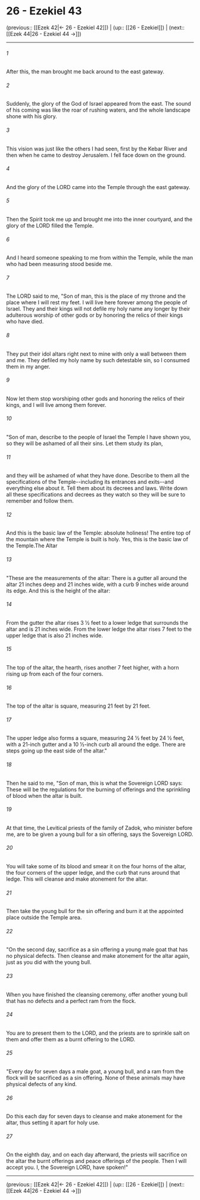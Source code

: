 # 26 - Ezekiel 43

(previous:: [[Ezek 42|← 26 - Ezekiel 42]]) | (up:: [[26 - Ezekiel]]) | (next:: [[Ezek 44|26 - Ezekiel 44 →]])

***


###### 1 
After this, the man brought me back around to the east gateway. 

###### 2 
Suddenly, the glory of the God of Israel appeared from the east. The sound of his coming was like the roar of rushing waters, and the whole landscape shone with his glory. 

###### 3 
This vision was just like the others I had seen, first by the Kebar River and then when he came to destroy Jerusalem. I fell face down on the ground. 

###### 4 
And the glory of the LORD came into the Temple through the east gateway. 

###### 5 
Then the Spirit took me up and brought me into the inner courtyard, and the glory of the LORD filled the Temple. 

###### 6 
And I heard someone speaking to me from within the Temple, while the man who had been measuring stood beside me. 

###### 7 
The LORD said to me, "Son of man, this is the place of my throne and the place where I will rest my feet. I will live here forever among the people of Israel. They and their kings will not defile my holy name any longer by their adulterous worship of other gods or by honoring the relics of their kings who have died. 

###### 8 
They put their idol altars right next to mine with only a wall between them and me. They defiled my holy name by such detestable sin, so I consumed them in my anger. 

###### 9 
Now let them stop worshiping other gods and honoring the relics of their kings, and I will live among them forever. 

###### 10 
"Son of man, describe to the people of Israel the Temple I have shown you, so they will be ashamed of all their sins. Let them study its plan, 

###### 11 
and they will be ashamed of what they have done. Describe to them all the specifications of the Temple--including its entrances and exits--and everything else about it. Tell them about its decrees and laws. Write down all these specifications and decrees as they watch so they will be sure to remember and follow them. 

###### 12 
And this is the basic law of the Temple: absolute holiness! The entire top of the mountain where the Temple is built is holy. Yes, this is the basic law of the Temple.The Altar 

###### 13 
"These are the measurements of the altar: There is a gutter all around the altar 21 inches deep and 21 inches wide, with a curb 9 inches wide around its edge. And this is the height of the altar: 

###### 14 
From the gutter the altar rises 3 1⁄2 feet to a lower ledge that surrounds the altar and is 21 inches wide. From the lower ledge the altar rises 7 feet to the upper ledge that is also 21 inches wide. 

###### 15 
The top of the altar, the hearth, rises another 7 feet higher, with a horn rising up from each of the four corners. 

###### 16 
The top of the altar is square, measuring 21 feet by 21 feet. 

###### 17 
The upper ledge also forms a square, measuring 24 1⁄2 feet by 24 1⁄2 feet, with a 21-inch gutter and a 10 1⁄2-inch curb all around the edge. There are steps going up the east side of the altar." 

###### 18 
Then he said to me, "Son of man, this is what the Sovereign LORD says: These will be the regulations for the burning of offerings and the sprinkling of blood when the altar is built. 

###### 19 
At that time, the Levitical priests of the family of Zadok, who minister before me, are to be given a young bull for a sin offering, says the Sovereign LORD. 

###### 20 
You will take some of its blood and smear it on the four horns of the altar, the four corners of the upper ledge, and the curb that runs around that ledge. This will cleanse and make atonement for the altar. 

###### 21 
Then take the young bull for the sin offering and burn it at the appointed place outside the Temple area. 

###### 22 
"On the second day, sacrifice as a sin offering a young male goat that has no physical defects. Then cleanse and make atonement for the altar again, just as you did with the young bull. 

###### 23 
When you have finished the cleansing ceremony, offer another young bull that has no defects and a perfect ram from the flock. 

###### 24 
You are to present them to the LORD, and the priests are to sprinkle salt on them and offer them as a burnt offering to the LORD. 

###### 25 
"Every day for seven days a male goat, a young bull, and a ram from the flock will be sacrificed as a sin offering. None of these animals may have physical defects of any kind. 

###### 26 
Do this each day for seven days to cleanse and make atonement for the altar, thus setting it apart for holy use. 

###### 27 
On the eighth day, and on each day afterward, the priests will sacrifice on the altar the burnt offerings and peace offerings of the people. Then I will accept you. I, the Sovereign LORD, have spoken!"

***

(previous:: [[Ezek 42|← 26 - Ezekiel 42]]) | (up:: [[26 - Ezekiel]]) | (next:: [[Ezek 44|26 - Ezekiel 44 →]])
